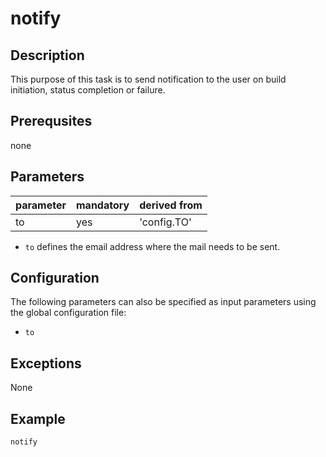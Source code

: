 # notify

## Description
This purpose of this task is to send notification to the user on build initiation,  status completion or failure.

## Prerequsites
none

## Parameters

| parameter | mandatory | derived from |
| ----------|-----------|--------------|
| to | yes | 'config.TO' |


* `to` defines the email address where the mail needs to be sent.


## Configuration
The following parameters can also be specified as input parameters using the global configuration file:

* `to`

## Exceptions

None

## Example

```groovy
notify
```
